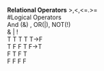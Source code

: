 **Relational Operators**
                >,<,<=.>=     <br>
                #Logical Operators      <br>
                And (&) , OR(|), NOT(!)    <br>
                                  &      |           !   <br>
                T         T       T      T         T->F     <br>
                T         F       F      T         F->T    <br>
                F         T       F      T                  <br>
                F         F       F      F                   <br>